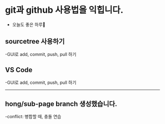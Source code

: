 # git과 github 사용법을 익힙니다.
- 오늘도 좋은 하루🦞

## sourcetree 사용하기
-GUI로 add, commit, push, pull 하기

## VS Code
-GUI로 add, commit, push, pull 하기


---
## hong/sub-page branch 생성했습니다.
-conflict: 병합할 때, 충돌 연습
